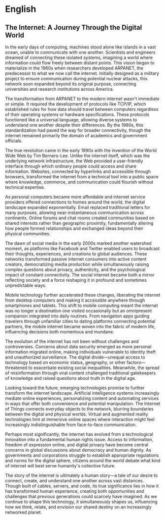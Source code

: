 # English

## The Internet: A Journey Through the Digital World

In the early days of computing, machines stood alone like islands in a vast ocean, unable to communicate with one another. Scientists and engineers dreamed of connecting these isolated systems, imagining a world where information could flow freely between distant points. This vision began to materialize in the 1960s when researchers developed ARPANET, the predecessor to what we now call the internet. Initially designed as a military project to ensure communication during potential nuclear attacks, this network soon expanded beyond its original purpose, connecting universities and research institutions across America.

The transformation from ARPANET to the modern internet wasn't immediate or simple. It required the development of protocols like TCP/IP, which established rules for how data should travel between computers regardless of their operating systems or hardware specifications. These protocols functioned like a universal language, allowing diverse systems to understand one another despite their differences. By the 1980s, this standardization had paved the way for broader connectivity, though the internet remained primarily the domain of academics and government officials.

The true revolution came in the early 1990s with the invention of the World Wide Web by Tim Berners-Lee. Unlike the internet itself, which was the underlying network infrastructure, the Web provided a user-friendly interface through which ordinary people could access and share information. Websites, connected by hyperlinks and accessible through browsers, transformed the internet from a technical tool into a public space where knowledge, commerce, and communication could flourish without technical expertise.

As personal computers became more affordable and internet service providers offered connections to homes around the world, the digital landscape expanded exponentially. Email replaced traditional letters for many purposes, allowing near-instantaneous communication across continents. Online forums and chat rooms created communities based on shared interests rather than geographic proximity, fundamentally altering how people formed relationships and exchanged ideas beyond their physical communities.

The dawn of social media in the early 2000s marked another watershed moment, as platforms like Facebook and Twitter enabled users to broadcast their thoughts, experiences, and creations to global audiences. These networks transformed passive internet consumers into active content creators, democratizing media production while simultaneously raising complex questions about privacy, authenticity, and the psychological impact of constant connectivity. The social internet became both a mirror reflecting society and a force reshaping it in profound and sometimes unpredictable ways.

Mobile technology further accelerated these changes, liberating the internet from desktop computers and making it accessible anywhere through smartphones and tablets. This shift to mobile computing meant the internet was no longer a destination one visited occasionally but an omnipresent companion integrated into daily routines. From navigation apps guiding travelers through unfamiliar cities to dating platforms connecting potential partners, the mobile internet became woven into the fabric of modern life, influencing decisions both momentous and mundane.

The evolution of the internet has not been without challenges and controversies. Concerns about data security emerged as more personal information migrated online, making individuals vulnerable to identity theft and unauthorized surveillance. The digital divide—unequal access to technology based on economic status, geography, or other factors—threatened to exacerbate existing social inequalities. Meanwhile, the spread of misinformation through viral content challenged traditional gatekeepers of knowledge and raised questions about truth in the digital age.

Looking toward the future, emerging technologies promise to further transform the internet landscape. Artificial intelligence systems increasingly mediate online experiences, personalizing content and automating services in ways that offer both convenience and potential manipulation. The Internet of Things connects everyday objects to the network, blurring boundaries between the digital and physical worlds. Virtual and augmented reality technologies hint at immersive online spaces where interaction might feel increasingly indistinguishable from face-to-face communication.

Perhaps most significantly, the internet has evolved from a technological innovation into a fundamental human rights issue. Access to information, freedom of expression online, and digital privacy have become central concerns in global discussions about democracy and human dignity. As governments and corporations struggle to establish appropriate regulations and norms for the digital sphere, citizens around the world debate what kind of internet will best serve humanity's collective future.

The story of the internet is ultimately a human story—a tale of our desire to connect, create, and understand one another across vast distances. Though built of cables, servers, and code, its true significance lies in how it has transformed human experience, creating both opportunities and challenges that previous generations could scarcely have imagined. As we continue to shape this technology, it simultaneously shapes us, influencing how we think, relate, and envision our shared destiny on an increasingly networked planet.
